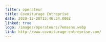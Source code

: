 ```yaml
---
filter: operateur
title: Covoiturage Entreprise
date: 2020-12-28T15:46:34.000Z
linked: true
logo: /images/operateurs/7emsens.webp
link: http://www.covoiturage-entreprise.com/
---
```

